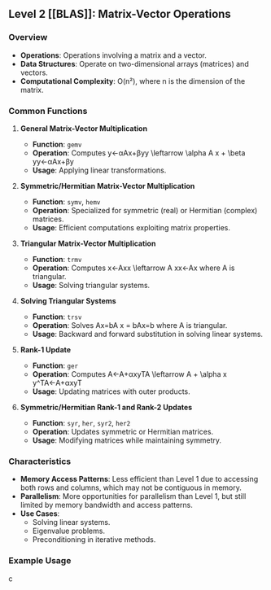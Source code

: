 ## **Level 2 [[BLAS]]: Matrix-Vector Operations**

### **Overview**

- **Operations**: Operations involving a matrix and a vector.
- **Data Structures**: Operate on two-dimensional arrays (matrices) and vectors.
- **Computational Complexity**: O(n²), where n is the dimension of the matrix.

### **Common Functions**

1. **General Matrix-Vector Multiplication**
    
    - **Function**: `gemv`
    - **Operation**: Computes y←αAx+βyy \leftarrow \alpha A x + \beta yy←αAx+βy
    - **Usage**: Applying linear transformations.
2. **Symmetric/Hermitian Matrix-Vector Multiplication**
    
    - **Function**: `symv`, `hemv`
    - **Operation**: Specialized for symmetric (real) or Hermitian (complex) matrices.
    - **Usage**: Efficient computations exploiting matrix properties.
3. **Triangular Matrix-Vector Multiplication**
    
    - **Function**: `trmv`
    - **Operation**: Computes x←Axx \leftarrow A xx←Ax where A is triangular.
    - **Usage**: Solving triangular systems.
4. **Solving Triangular Systems**
    
    - **Function**: `trsv`
    - **Operation**: Solves Ax=bA x = bAx=b where A is triangular.
    - **Usage**: Backward and forward substitution in solving linear systems.
5. **Rank-1 Update**
    
    - **Function**: `ger`
    - **Operation**: Computes A←A+αxyTA \leftarrow A + \alpha x y^TA←A+αxyT
    - **Usage**: Updating matrices with outer products.
6. **Symmetric/Hermitian Rank-1 and Rank-2 Updates**
    
    - **Function**: `syr`, `her`, `syr2`, `her2`
    - **Operation**: Updates symmetric or Hermitian matrices.
    - **Usage**: Modifying matrices while maintaining symmetry.

### **Characteristics**

- **Memory Access Patterns**: Less efficient than Level 1 due to accessing both rows and columns, which may not be contiguous in memory.
- **Parallelism**: More opportunities for parallelism than Level 1, but still limited by memory bandwidth and access patterns.
- **Use Cases**:
    - Solving linear systems.
    - Eigenvalue problems.
    - Preconditioning in iterative methods.

### **Example Usage**

c